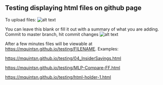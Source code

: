 ## Testing displaying html files on github page

To upload files:
![alt text](https://help.github.com/assets/images/help/repository/upload-files-button.png)

You can leave this blank or fill it out with a summary of what you are adding. Commit to master branch, hit commit changes
![alt text](https://help.github.com/assets/images/help/repository/commit-changes-button.png)

After a few minutes files will be viewable at https://mquintsn.github.io/testing/FILENAME. Examples:

<https://mquintsn.github.io/testing/04_InsiderSavings.html>

<https://mquintsn.github.io/testing/MLP-Compare-FF.html>

<https://mquintsn.github.io/testing/html-holder-1.html>
